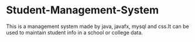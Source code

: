 # Student-Management-System
This is a management system made by java, javafx, mysql and css.It can be used to maintain student info in a school or college data.

